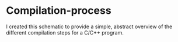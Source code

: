 # Compilation-process
I created this schematic to provide a simple, abstract overview of the different compilation steps for a C/C++ program.
